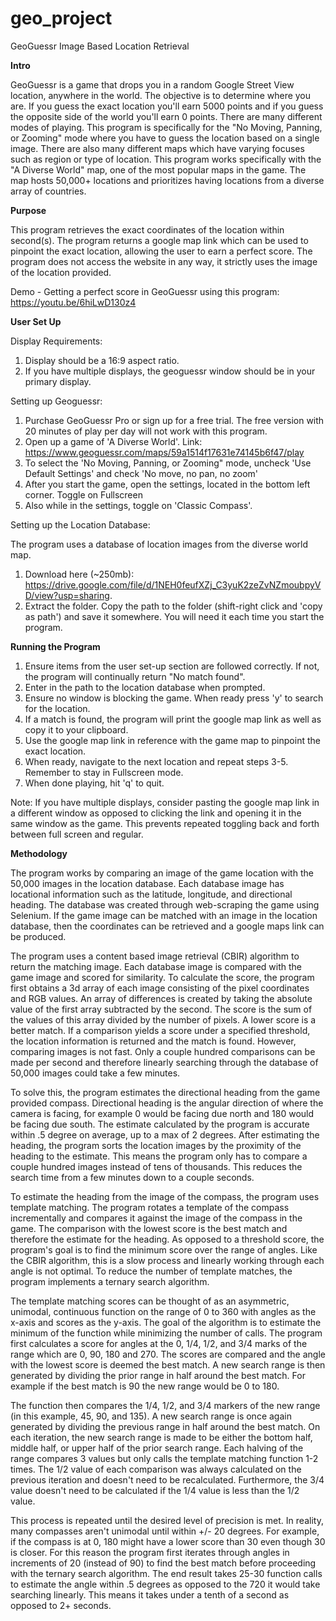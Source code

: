 # geo_project
GeoGuessr Image Based Location Retrieval

**Intro**

GeoGuessr is a game that drops you in a random Google Street View location, anywhere in the world. The objective is to determine where you are. If you guess the exact location you'll earn 5000 points and if you guess the opposite side of the world you'll earn 0 points. There are many different modes of playing. This program is specifically for the "No Moving, Panning, or Zooming" mode where you have to guess the location based on a single image. There are also many different maps which have varying focuses such as region or type of location. This program works specifically with the "A Diverse World" map, one of the most popular maps in the game. The map hosts 50,000+ locations and prioritizes having locations from a diverse array of countries. 

**Purpose**

This program retrieves the exact coordinates of the location within second(s). The program returns a google map link which can be used to pinpoint the exact location, allowing the user to earn a perfect score. The program does not access the website in any way, it strictly uses the image of the location provided. 

Demo - Getting a perfect score in GeoGuessr using this program: https://youtu.be/6hiLwD130z4

**User Set Up**

Display Requirements:

1. Display should be a 16:9 aspect ratio. 
2. If you have multiple displays, the geoguessr window should be in your primary display. 

Setting up Geoguessr:

1. Purchase GeoGuessr Pro or sign up for a free trial. The free version with 20 minutes of play per day will not work with this program. 
2. Open up a game of 'A Diverse World'. Link: https://www.geoguessr.com/maps/59a1514f17631e74145b6f47/play
3. To select the 'No Moving, Panning, or Zooming" mode, uncheck 'Use Default Settings' and check 'No move, no pan, no zoom'
4. After you start the game, open the settings, located in the bottom left corner. Toggle on Fullscreen
5. Also while in the settings, toggle on 'Classic Compass'.

Setting up the Location Database: 

The program uses a database of location images from the diverse world map. 

1. Download here (~250mb): https://drive.google.com/file/d/1NEH0feufXZj_C3yuK2zeZvNZmoubpyVD/view?usp=sharing. 
2. Extract the folder. Copy the path to the folder (shift-right click and 'copy as path') and save it somewhere. You will need it each time you start the program. 

**Running the Program**

1. Ensure items from the user set-up section are followed correctly. If not, the program will continually return "No match found". 
2. Enter in the path to the location database when prompted. 
3. Ensure no window is blocking the game. When ready press 'y' to search for the location. 
4. If a match is found, the program will print the google map link as well as copy it to your clipboard. 
5. Use the google map link in reference with the game map to pinpoint the exact location. 
6. When ready, navigate to the next location and repeat steps 3-5. Remember to stay in Fullscreen mode. 
7. When done playing, hit 'q' to quit. 

Note: If you have multiple displays, consider pasting the google map link in a different window as opposed to clicking the link and opening it in the same window as the game. This prevents repeated toggling back and forth between full screen and regular. 

**Methodology**

The program works by comparing an image of the game location with the 50,000 images in the location database. Each database image has locational information such as the latitude, longitude, and directional heading. The database was created through web-scraping the game using Selenium. If the game image can be matched with an image in the location database, then the coordinates can be retrieved and a google maps link can be produced. 

The program uses a content based image retrieval (CBIR) algorithm to return the matching image. Each database image is compared with the game image and scored for similarity. To calculate the score, the program first obtains a 3d array of each image consisting of the pixel coordinates and RGB values. An array of differences is created by taking the absolute value of the first array subtracted by the second. The score is the sum of the values of this array divided by the number of pixels. A lower score is a better match. If a comparison yields a score under a specified threshold, the location information is returned and the match is found. However, comparing images is not fast. Only a couple hundred comparisons can be made per second and therefore linearly searching through the database of 50,000 images could take a few minutes. 

To solve this, the program estimates the directional heading from the game provided compass. Directional heading is the angular direction of where the camera is facing, for example 0 would be facing due north and 180 would be facing due south. The estimate calculated by the program is accurate within .5 degree on average, up to a max of 2 degrees. After estimating the heading, the program sorts the location images by the proximity of the heading to the estimate. This means the program only has to compare a couple hundred images instead of tens of thousands. This reduces the search time from a few minutes down to a couple seconds. 

To estimate the heading from the image of the compass, the program uses template matching. The program rotates a template of the compass incrementally and compares it against the image of the compass in the game. The comparison with the lowest score is the best match and therefore the estimate for the heading. As opposed to a threshold score, the program's goal is to find the minimum score over the range of angles. Like the CBIR algorithm, this is a slow process and linearly working through each angle is not optimal. To reduce the number of template matches, the program implements a ternary search algorithm. 

The template matching scores can be thought of as an asymmetric, unimodal, continuous function on the range of 0 to 360 with angles as the x-axis and scores as the y-axis. The goal of the algorithm is to estimate the minimum of the function while minimizing the number of calls. The program first calculates a score for angles at the 0, 1/4, 1/2, and 3/4 marks of the range which are 0, 90, 180 and 270. The scores are compared and the angle with the lowest score is deemed the best match. A new search range is then generated by dividing the prior range in half around the best match. For example if the best match is 90 the new range would be 0 to 180. 

The function then compares the 1/4, 1/2, and 3/4 markers of the new range (in this example, 45, 90, and 135). A new search range is once again generated by dividing the previous range in half around the best match. On each iteration, the new search range is made to be either the bottom half, middle half, or upper half of the prior search range. Each halving of the range compares 3 values but only calls the template matching function 1-2 times. The 1/2 value of each comparison was always calculated on the previous iteration and doesn't need to be recalculated. Furthermore, the 3/4 value doesn't need to be calculated if the 1/4 value is less than the 1/2 value. 

This process is repeated until the desired level of precision is met. In reality, many compasses aren't unimodal until within +/- 20 degrees. For example, if the compass is at 0, 180 might have a lower score than 30 even though 30 is closer. For this reason the program first iterates through angles in increments of 20 (instead of 90) to find the best match before proceeding with the ternary search algorithm. The end result takes 25-30 function calls to estimate the angle within .5 degrees as opposed to the 720 it would take searching linearly. This means it takes under a tenth of a second as opposed to 2+ seconds. 
